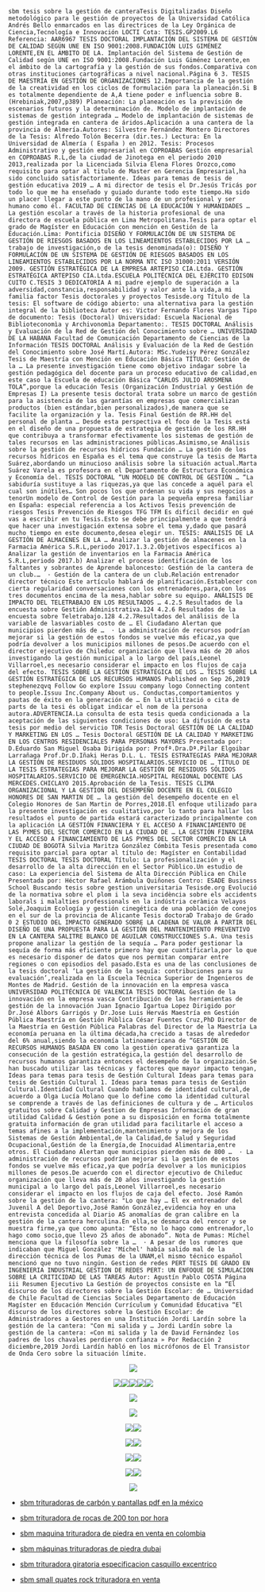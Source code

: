 
```
sbm tesis sobre la gestión de canteraTesis Digitalizadas Diseño metodológico para le gestión de proyectos de la Universidad Católica Andrés Bello enmarcados en las directrices de la Ley Orgánica de Ciencia,Tecnología e Innovación LOCTI Cota: TESIS.GP2009.L6 Referencia: AAR6967 TESIS DOCTORAL IMPLANTACIÓN DEL SISTEMA DE GESTIÓN DE CALIDAD SEGÚN UNE EN ISO 9001:2008.FUNDACIÓN LUIS GIMÉNEZ LORENTE,EN EL ÁMBITO DE LA. Implantación del Sistema de Gestión de Calidad según UNE en ISO 9001:2008.Fundación Luis Giménez Lorente,en el ámbito de la cartografía y la gestión de sus fondos.Comparativa con otras instituciones cartográficas a nivel nacional.Página 6 3. TESIS DE MAESTRÍA EN GESTIÓN DE ORGANIZACIONES 12.Importancia de la gestión de la creatividad en los ciclos de formulación para la planeación.Si B es totalmente dependiente de A,A tiene poder e influencia sobre B.(Hrebiniak,2007,p389) Planeación: La planeación es la previsión de escenarios futuros y la determinación de. Modelo de implantación de sistemas de gestión integrada … Modelo de implantación de sistemas de gestión integrada en cantera de áridos.Aplicación a una cantera de la provincia de Almería.Autores: Silvestre Fernández Montero Directores de la Tesis: Alfredo Tolón Becerra (dir.tes.) Lectura: En la Universidad de Almería ( España ) en 2012. Tesis: Procesos Administrativo y gestión empresarial en COPROABAS Gestión empresarial en COPROABAS R.L,de la ciudad de Jinotega en el periodo 2010 2013,realizada por la Licenciada Silvia Elena Flores Orozco,como requisito para optar al titulo de Master en Gerencia Empresarial,ha sido concluido satisfactoriamente. Ideas para temas de tesis de gestión educativa 2019 … A mi director de tesis el Dr.Jesús Tricás por todo lo que me ha enseñado y guiado durante todo este tiempo.Ha sido un placer llegar a este punto de la mano de un profesional y ser humano como él. FACULTAD DE CIENCIAS DE LA EDUCACIÓN Y HUMANIDADES … La gestión escolar a través de la historia profesional de una directora de escuela pública en Lima Metropolitana.Tesis para optar el grado de Magíster en Educación con mención en Gestión de la Educación.Lima: Pontificia DISEÑO Y FORMULACIÓN DE UN SISTEMA DE GESTIÓN DE RIESGOS BASADOS EN LOS LINEAMIENTOS ESTABLECIDOS POR LA … trabajo de investigación,o de la tesis denominada(o): DISEÑO Y FORMULACIÓN DE UN SISTEMA DE GESTIÓN DE RIESGOS BASADOS EN LOS LINEAMIENTOS ESTABLECIDOS POR LA NORMA NTC ISO 31000:2011 VERSIÓN 2009. GESTIÓN ESTRATÉGICA DE LA EMPRESA ARTEPISO CIA.Ltda. GESTIÓN ESTRATÉGICA ARTEPISO CIA.Ltda.ESCUELA POLITÉCNICA DEL EJÉRCITO EDISON CUITO C.TESIS 3 DEDICATORIA A mi padre ejemplo de superación a la adversidad,constancia,responsabilidad y valor ante la vida,a mi familia factor Tesis doctorales y proyectos Tesisde.org Título de la tesis: El software de código abierto: una alternativa para la gestión integral de la biblioteca Autor es: Victor Fernando Flores Vargas Tipo de documento: Tesis (Doctoral) Universidad: Escuela Nacional de Biblioteconomìa y Archivonomìa Departamento:. TESIS DOCTORAL Análisis y Evaluación de la Red de Gestión del Conocimiento sobre … UNIVERSIDAD DE LA HABANA Facultad de Comunicación Departamento de Ciencias de la Información TESIS DOCTORAL Análisis y Evaluación de la Red de Gestión del Conocimiento sobre José Martí.Autora: MSc.Yudeisy Pérez González Tesis de Maestría con Mención en Educación Básica TÍTULO: Gestión de la … La presente investigación tiene como objetivo indagar sobre la gestión pedagógica del docente para un proceso educativo de calidad,en este caso la Escuela de educación Básica “CARLOS JULIO AROSMENA TOLA”,porque la educación Tesis (Organización Industrial y Gestión de Empresas I) La presente tesis doctoral trata sobre un marco de gestión para la asistencia de las garantías en empresas que comercializan productos (bien estándar,bien personalizados),de manera que se facilite la organización y la. Tesis Final Gestión de RR.HH del personal de planta … Desde esta perspectiva el foco de la Tesis está en el diseño de una propuesta de estrategia de gestión de los RR.HH que contribuya a transformar efectivamente los sistemas de gestión de tales recursos en las administraciones públicas.Asimismo,se Análisis sobre la gestión de recursos hídricos Fundación … La gestión de los recursos hídricos en España es el tema que construye la tesis de Marta Suárez,abordando un minucioso análisis sobre la situación actual.Marta Suárez Varela es profesora en el Departamento de Estructura Económica y Economía del. TESIS DOCTORAL “UN MODELO DE CONTROL DE GESTIÓN … “La sabiduría sustituye a las riquezas,ya que las concede a aquél para el cual son inútiles… Son pocos los que ordenan su vida y sus negocios a tenorUn modelo de Control de Gestión para la pequeña empresa familiar en España: especial referencia a los Activos Tesis prevención de riesgos Tesis Prevención de Riesgos TFG TFM Es difícil decidir en qué vas a escribir en tu Tesis.Esto se debe principalmente a que tendrá que hacer una investigación extensa sobre el tema y,dado que pasará mucho tiempo en este documento,desea elegir un. TESIS: ANALISIS DE LA GESTIÒN DE ALMACENES EN LA … Analizar la gestión de almacenes en la Farmacia América S.R.L,periodo 2017.1.3.2.Objetivos específicos a) Analizar la gestión de inventarios en la Farmacia América S.R.L,periodo 2017.b) Analizar el proceso identificación de los faltantes y sobrantes de Aprende baloncesto: Gestión de la cantera de un club.…  · Gestión de la cantera de un club.Relación entrenador director técnico Este artículo hablará de planificación.Establecer con cierta regularidad conversaciones con los entrenadores,para,con los tres documentos encima de la mesa,hablar sobre su equipo. ANÁLISIS DE IMPACTO DEL TELETRABAJO EN LOS RESULTADOS … 4.2.5 Resultados de la encuesta sobre Gestión Administrativa.124 4.2.6 Resultados de la encuesta sobre Teletrabajo.128 4.2.7Resultados del análisis de la variable de lasvariables costo de … El Ciudadano Alertan que municipios pierden más de …  · La administración de recursos podrían mejorar si la gestión de estos fondos se vuelve más eficaz,ya que podría devolver a los municipios millones de pesos.De acuerdo con el director ejecutivo de Chileduc organización que lleva más de 20 años investigando la gestión municipal a lo largo del país,Leonel Villarroel,es necesario considerar el impacto en los flujos de caja del efecto. TESIS SOBRE LA GESTIÓN ESTRATÉGICA DE LOS … TESIS SOBRE LA GESTIÓN ESTRATÉGICA DE LOS RECURSOS HUMANOS Published on Sep 26,2019 stephenezqvq Follow Go explore Issuu company logo Connecting content to people.Issuu Inc.Company About us. Conductas,comportamientos y pautas de éxito en la generación de … En la utilització o cita de parts de la tesi és obligat indicar el nom de la persona autora.ADVERTENCIA.La consulta de esta tesis queda condicionada a la aceptación de las siguientes condiciones de uso: La difusión de esta tesis por medio del servicio TDR Tesis Doctoral GESTIÓN DE LA CALIDAD Y MARKETING EN LOS … Tesis Doctoral GESTIÓN DE LA CALIDAD Y MARKETING EN LOS CENTROS RESIDENCIALES PARA PERSONAS MAYORES Presentada por: D.Eduardo San Miguel Osaba Dirigida por: Profª.Dra.Dª.Pilar Elgoibar Larrañaga Prof.Dr.D.Iñaki Heras D.L. L. TESIS ESTRATEGIAS PARA MEJORAR LA GESTIÓN DE RESIDUOS SÓLIDOS HOSPITALARIOS.SERVICIO DE … TÍTULO DE LA TESIS ESTRATEGIAS PARA MEJORAR LA GESTIÓN DE RESIDUOS SÓLIDOS HOSPITALARIOS.SERVICIO DE EMERGENCIA.HOSPITAL REGIONAL DOCENTE LAS MERCEDES.CHICLAYO 2015.Aprobación de la Tesis. TESIS CLIMA ORGANIZACIONAL Y LA GESTION DEL DESEMPEÑO DOCENTE EN EL COLEGIO HONORES DE SAN MARTIN DE … la gestión del desempeño docente en el Colegio Honores de San Martin de Porres,2018.El enfoque utilizado para la presente investigación es cualitativo,por lo tanto para hallar los resultados el punto de partida estará caracterizado principalmente con la aplicación LA GESTIÓN FINANCIERA Y EL ACCESO A FINANCIAMIENTO DE LAS PYMES DEL SECTOR COMERCIO EN LA CIUDAD DE … LA GESTIÓN FINANCIERA Y EL ACCESO A FINANCIAMIENTO DE LAS PYMES DEL SECTOR COMERCIO EN LA CIUDAD DE BOGOTÁ Silvia Maritza González Cómbita Tesis presentada como requisito parcial para optar al título de: Magíster en Contabilidad TESIS DOCTORAL TESIS DOCTORAL Título: La profesionalización y el desarrollo de la alta dirección en el Sector Público.Un estudio de caso: La experiencia del Sistema de Alta Dirección Pública en Chile Presentada por: Héctor Rafael Arámbula Quiñones Centro: ESADE Business School Buscando tesis sobre gestion universitaria Tesisde.org Evolució de la normativa sobre el plom i la seva incidència sobre els accidents laborals i malalties professionals en la indústria ceràmica Velayos Solé,Joaquim Ecología y gestión cinegética de una población de conejos en el sur de la provincia de Alicante Tesis doctoraD Trabajo de Grado 0 2 ESTUDIO DEL IMPACTO GENERADO SOBRE LA CADENA DE VALOR A PARTIR DEL DISEÑO DE UNA PROPUESTA PARA LA GESTIÓN DEL MANTENIMIENTO PREVENTIVO EN LA CANTERA SALITRE BLANCO DE AGUILAR CONSTRUCCIONES S.A. Una tesis propone analizar la gestión de la sequía … Para poder gestionar la sequía de forma más eficiente primero hay que cuantificarla,por lo que es necesario disponer de datos que nos permitan comparar entre regiones o con episodios del pasado.Esta es una de las conclusiones de la tesis doctoral ‘La gestión de la sequía: contribuciones para su evaluación’,realizada en la Escuela Técnica Superior de Ingenieros de Montes de Madrid. Gestión de la innovación en la empresa vasca UNIVERSIDAD POLITÉCNICA DE VALENCIA TESIS DOCTORAL Gestión de la innovación en la empresa vasca Contribución de las herramientas de gestión de la innovación Juan Ignacio Igartua Lopez Dirigido por Dr.José Albors Garrigós y Dr.Jose Luis Hervás Maestría en Gestión Pública Maestría en Gestión Pública César Fuentes Cruz,PhD Director de la Maestría en Gestión Pública Palabras del Director de la Maestría La economía peruana en la última década,ha crecido a tasas de alrededor del 6% anual,siendo la economía latinoamericana de “GESTIÓN DE RECURSOS HUMANOS BASADA EN como la gestión operativa garantiza la consecución de la gestión estratégica,la gestión del desarrollo de recursos humanos garantiza entonces el desempeño de la organización.Se han buscado utilizar las técnicas y factores que mayor impacto tengan, Ideas para temas para tesis de Gestión Cultural Ideas para temas para tesis de Gestión Cultural 1. Ideas para temas para tesis de Gestión Cultural.Identidad Cultural Cuando hablamos de identidad cultural,de acuerdo a Olga Lucía Molano que lo define como la identidad cultural se comprende a través de las definiciones de cultura y de … Articulos gratuitos sobre Calidad y Gestion de Empresas Información de gran utilidad Calidad & Gestión pone a su disposición en forma totalmente gratuita información de gran utilidad para facilitarle el acceso a temas afines a la implementación,mantenimiento y mejora de los Sistemas de Gestión Ambiental,de la Calidad,de Salud y Seguridad Ocupacional,Gestión de la Energía,de Inocuidad Alimentaria,entre otros. El Ciudadano Alertan que municipios pierden más de 800 …  · La administración de recursos podrían mejorar si la gestión de estos fondos se vuelve más eficaz,ya que podría devolver a los municipios millones de pesos.De acuerdo con el director ejecutivo de Chileduc organización que lleva más de 20 años investigando la gestión municipal a lo largo del país,Leonel Villarroel,es necesario considerar el impacto en los flujos de caja del efecto. José Ramón sobre la gestión de la cantera: "Lo que hay … El ex entrenador del Juvenil A del Deportivo,José Ramón González,evidencia hoy en una entrevista concedida al Diario AS anomalías de gran calibre en la gestión de la cantera herculina.En ella,se desmarca del rencor y se muestra firme,ya que como apunta: “Esto no lo hago como entrenador,lo hago como socio,que llevo 25 años de abonado”. Nota de Pumas: Míchel menciona que la filosofía sobre la …  · A pesar de los rumores que indicaban que Miguel González 'Míchel' había salido mal de la dirección técnica de los Pumas de la UNAM,el mismo técnico español mencionó que no tuvo ningún. Gestion de redes PERT TESIS DE GRADO EN INGENIERIA INDUSTRIAL GESTION DE REDES PERT: UN ENFOQUE DE SIMULACION SOBRE LA CRITICIDAD DE LAS TAREAS Autor: Agustín Pablo COSTA Página iii Resumen Ejecutivo La Gestión de proyectos consiste en la “El discurso de los directores sobre la Gestión Escolar: de … Universidad de Chile Facultad de Ciencias Sociales Departamento de Educación Magíster en Educación Mención Currículum y Comunidad Educativa “El discurso de los directores sobre la Gestión Escolar: de Administradores a Gestores en una Institución Jordi Lardín sobre la gestión de la cantera: "Con mi salida y … Jordi Lardín sobre la gestión de la cantera: «Con mi salida y la de David Fernández los padres de los chavales perdieron confianza » Por Redacción 2 diciembre,2019 Jordi Lardín habló en los micrófonos de El Transistor de Onda Cero sobre la situación límite. 
```

<div align="center">

<a href="https://es-crusher.shibang-china.com/github&k=sbm+tesis+sobre+la+gesti%C3%B3n+de+cantera"><img src="https://static.shibang-china.com/es/crusher/logo.jpg"></a>

<a href="https://es-crusher.shibang-china.com/github&k=sbm+tesis+sobre+la+gesti%C3%B3n+de+cantera"><img src="https://static.shibang-china.com/es/crusher/index.jpg"></a><a href="https://es-crusher.shibang-china.com/material.htmlgithub&k=sbm+tesis+sobre+la+gesti%C3%B3n+de+cantera"><img src="https://static.shibang-china.com/es/crusher/material.jpg"></a><a href="https://es-crusher.shibang-china.com/application.htmlgithub&k=sbm+tesis+sobre+la+gesti%C3%B3n+de+cantera"><img src="https://static.shibang-china.com/es/crusher/application.jpg"></a><a href="https://es-crusher.shibang-china.com/aboutus.htmlgithub&k=sbm+tesis+sobre+la+gesti%C3%B3n+de+cantera"><img src="https://static.shibang-china.com/es/crusher/aboutus.jpg"></a><a href="https://es-crusher.shibang-china.com/contact.htmlgithub&k=sbm+tesis+sobre+la+gesti%C3%B3n+de+cantera"><img src="https://static.shibang-china.com/es/crusher/contact.jpg"></a>

<a href="https://es-crusher.shibang-china.com/github&k=sbm+tesis+sobre+la+gesti%C3%B3n+de+cantera"><img src="https://static.shibang-china.com/es/crusher/banner.jpg"></a>

<a href="https://swt.shibang-china.com/github&k=sbm+tesis+sobre+la+gesti%C3%B3n+de+cantera"><img src="https://static.shibang-china.com/es/crusher/text.jpg"></a>

<a href="https://swt.shibang-china.com/github&k=sbm+tesis+sobre+la+gesti%C3%B3n+de+cantera"><img src="https://static.shibang-china.com/es/crusher/chat.jpg"></a><a href="https://es-crusher.shibang-china.com/contact.htmlgithub&k=sbm+tesis+sobre+la+gesti%C3%B3n+de+cantera"><img src="https://static.shibang-china.com/es/crusher/message.jpg"></a>

<a href="https://es-crusher.shibang-china.com/products/pe.htmlgithub&k=sbm+tesis+sobre+la+gesti%C3%B3n+de+cantera"><img src="https://static.shibang-china.com/es/crusher/pe.jpg"></a><a href="https://es-crusher.shibang-china.com/products/pf.htmlgithub&k=sbm+tesis+sobre+la+gesti%C3%B3n+de+cantera"><img src="https://static.shibang-china.com/es/crusher/pf.jpg"></a>

<a href="https://es-crusher.shibang-china.com/products/hpt.htmlgithub&k=sbm+tesis+sobre+la+gesti%C3%B3n+de+cantera"><img src="https://static.shibang-china.com/es/crusher/hpt.jpg"></a><a href="https://es-crusher.shibang-china.com/products/vsi.htmlgithub&k=sbm+tesis+sobre+la+gesti%C3%B3n+de+cantera"><img src="https://static.shibang-china.com/es/crusher/vsi.jpg"></a>

<a href="https://es-crusher.shibang-china.com/products/klv.htmlgithub&k=sbm+tesis+sobre+la+gesti%C3%B3n+de+cantera"><img src="https://static.shibang-china.com/es/crusher/klv.jpg"></a><a href="https://es-crusher.shibang-china.com/products/portable.htmlgithub&k=sbm+tesis+sobre+la+gesti%C3%B3n+de+cantera"><img src="https://static.shibang-china.com/es/crusher/portable.jpg"></a>

<a href="https://swt.shibang-china.com/github&k=sbm+tesis+sobre+la+gesti%C3%B3n+de+cantera"><img src="https://static.shibang-china.com/es/crusher/case.jpg"></a>

</div>


* [sbm trituradoras de carbón y pantallas pdf en la méxico](sbm%20trituradoras%20de%20carb%C3%B3n%20y%20pantallas%20pdf%20en%20la%20m%C3%A9xico.md)

* [sbm trituradora de rocas de 200 ton por hora](sbm%20trituradora%20de%20rocas%20de%20200%20ton%20por%20hora.md)

* [sbm maquina trituradora de piedra en venta en colombia](sbm%20maquina%20trituradora%20de%20piedra%20en%20venta%20en%20colombia.md)

* [sbm máquinas trituradoras de piedra dubai](sbm%20m%C3%A1quinas%20trituradoras%20de%20piedra%20dubai.md)

* [sbm trituradora giratoria especificacion casquillo excentrico](sbm%20trituradora%20giratoria%20especificacion%20casquillo%20excentrico.md)

* [sbm small quates rock trituradora en venta](sbm%20small%20quates%20rock%20trituradora%20en%20venta.md)